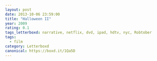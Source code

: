 ```yaml
---
layout: post 
date: 2013-10-06 23:59:00
title: "Halloween II"
year: 2009
rating: 0.1
tags_letterboxd: narrative, netflix, dvd, ipad, hdtv, nyc, Robtober
tags:
  - film
category: Letterboxd
canonical: https://boxd.it/1Qa5D
---
```

